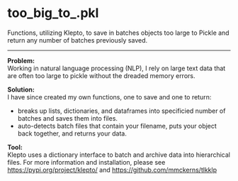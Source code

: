 # too_big_to_.pkl
Functions, utilizing Klepto, to save in batches objects too large to Pickle and return any number of batches previously saved. 
_____________________________________
  
**Problem:**  
Working in natural language processing (NLP), I rely on large text data that are often too large to pickle without the dreaded memory errors.  

**Solution:**    
I have since created my own functions, one to save and one to return:  
- breaks up lists, dictionaries, and dataframes into specificied number of batches and saves them into files.  
- auto-detects batch files that contain your filename, puts your object back together, and returns your data.  

**Tool:**  
Klepto uses a dictionary interface to batch and archive data into hierarchical files. For more information and installation, please see https://pypi.org/project/klepto/ and https://github.com/mmckerns/tlkklp  
